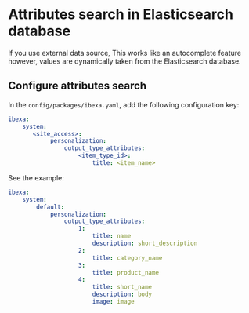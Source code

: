 # Attributes search in Elasticsearch database

If you use external data source, 
This works like an autocomplete feature however, values are dynamically taken from the Elasticsearch database.

## Configure attributes search

In the `config/packages/ibexa.yaml`, add the following configuration key:

```yaml
ibexa:
    system:
       <site_access>:
            personalization:
                output_type_attributes:
                    <item_type_id>:
                        title: <item_name>                        
```


See the example:

```yaml
ibexa:
    system:
        default:
            personalization:
                output_type_attributes:
                    1:
                        title: name
                        description: short_description
                    2:
                        title: category_name
                    3:
                        title: product_name
                    4:
                        title: short_name
                        description: body
                        image: image
                        
```